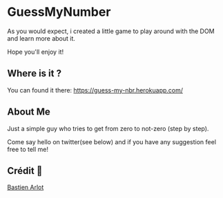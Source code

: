 # GuessMyNumber
As you would expect, i created a little game to play around with the DOM and learn more about it.

Hope you'll enjoy it!
## Where is it ?

You can found it there:
https://guess-my-nbr.herokuapp.com/

## About Me

Just a simple guy who tries to get from zero to not-zero (step by step).

Come say hello on twitter(see below) and if you have any suggestion feel free to tell me!


## Crédit 🔗
[Bastien Arlot](https://github.com/Bastien-Arlot)
